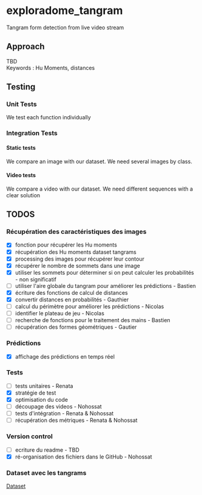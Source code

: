 # exploradome_tangram
Tangram form detection from live video stream

## Approach

TBD  
Keywords : Hu Moments, distances

## Testing

### Unit Tests

We test each function individually

### Integration Tests

#### Static tests
We compare an image with our dataset. We need several images by class.

#### Video tests
We compare a video with our dataset. We need different sequences with a clear solution


## TODOS

### Récupération des caractéristiques des images
- [x] fonction pour récupérer les Hu moments
- [x] récupération des Hu moments dataset tangrams
- [x] processing des images pour récupérer leur contour
- [x] récupérer le nombre de sommets dans une image
- [x] utiliser les sommets pour déterminer si on peut calculer les probabilités - non significatif
- [ ] utiliser l'aire globale du tangram pour améliorer les prédictions - Bastien 
- [x] écriture des fonctions de calcul de distances
- [x] convertir distances en probabilités - Gauthier
- [ ] calcul du périmètre pour améliorer les prédictions - Nicolas
- [ ] identifier le plateau de jeu - Nicolas
- [ ] recherche de fonctions pour le traitement des mains - Bastien
- [ ] récupération des formes géométriques - Gautier

### Prédictions
- [x] affichage des prédictions en temps réel

### Tests
- [ ] tests unitaires - Renata
- [x] stratégie de test
- [x] optimisation du code
- [ ] découpage des videos - Nohossat
- [ ] tests d'intégration - Renata & Nohossat
- [ ] récupération des métriques - Renata & Nohossat

### Version control
- [ ] ecriture du readme - TBD
- [x] ré-organisation des fichiers dans le GitHub - Nohossat

### Dataset avec les tangrams

[Dataset](https://drive.google.com/drive/folders/1pmuPaserBOOIrdrdmM8uy592v4ylJlHx?usp=sharing)
